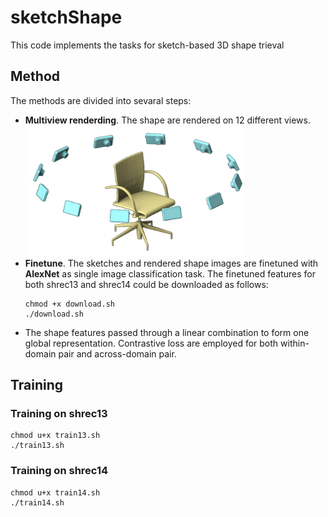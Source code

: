 # sketchShape
This code implements the tasks for sketch-based 3D shape trieval

## Method
The methods are divided into sevaral steps:
* **Multiview renderding**. The shape are rendered on 12 different views. <img src="./figure/mvcnn.png" alt="multiview rendering" width="350">
* **Finetune**.  The sketches and rendered shape images are finetuned with **AlexNet** as single image classification task. The finetuned features for both shrec13 and shrec14 could be downloaded as follows:
    ```
    chmod +x download.sh
    ./download.sh
    ```
* The shape features passed through a linear combination to form one global representation. Contrastive loss are employed for both within-domain pair and across-domain pair. 

## Training
### Training on shrec13
```
chmod u+x train13.sh
./train13.sh
```

### Training on shrec14
```
chmod u+x train14.sh
./train14.sh
```
